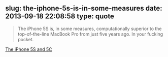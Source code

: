 slug: the-iphone-5s-is-in-some-measures
date: 2013-09-18 22:08:58
type: quote
---

> The iPhone 5S is, in some measures, computationally superior to the top-of-the-line MacBook Pro from just five years ago. In your fucking pocket.

[The iPhone 5S and 5C](http://daringfireball.net/2013/09/the_iphone_5s_and_5c)
